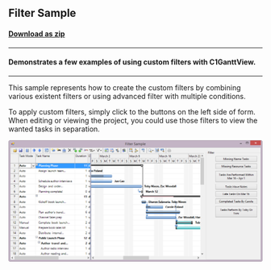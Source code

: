 ## Filter Sample
#### [Download as zip](https://grapecity.github.io/DownGit/#/home?url=https://github.com/GrapeCity/ComponentOne-WinForms-Samples/tree/master/NetFramework\GanttView\CS\FilterSample)
____
#### Demonstrates a few examples of using custom filters with C1GanttView.
____
This sample represents how to create the custom filters by combining various existent filters or using advanced filter with multiple conditions.

To apply custom filters, simply click to the buttons on the left side of form. When editing or viewing the project, you could use those filters to view the wanted tasks in separation.

![screenshot](screenshot.PNG)

